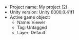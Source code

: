 <!-- UNITY CODE ASSIST INSTRUCTIONS START -->
- Project name: My project (2)
- Unity version: Unity 6000.0.41f1
- Active game object:
  - Name: Viewer
  - Tag: Untagged
  - Layer: Default
<!-- UNITY CODE ASSIST INSTRUCTIONS END -->